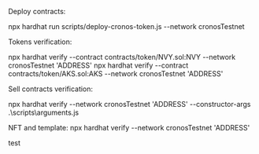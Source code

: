 Deploy contracts:

npx hardhat run scripts/deploy-cronos-token.js --network cronosTestnet

Tokens verification:

npx hardhat verify --contract contracts/token/NVY.sol:NVY --network cronosTestnet 'ADDRESS'
npx hardhat verify --contract contracts/token/AKS.sol:AKS --network cronosTestnet 'ADDRESS'

Sell contracts verification:

npx hardhat verify --network cronosTestnet 'ADDRESS' --constructor-args .\scripts\arguments.js

NFT and template:
npx hardhat verify --network cronosTestnet 'ADDRESS'

test
